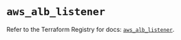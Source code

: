 # `aws_alb_listener`

Refer to the Terraform Registry for docs: [`aws_alb_listener`](https://registry.terraform.io/providers/hashicorp/aws/5.83.0/docs/resources/alb_listener).
